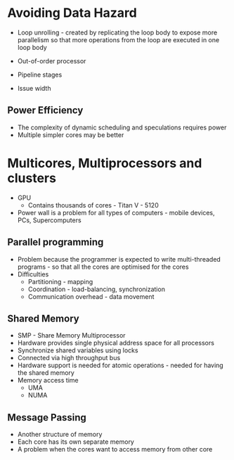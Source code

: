 # Avoiding Data Hazard
* Loop unrolling - created by replicating the loop body to expose more parallelism so that more operations from the loop are executed in one loop body

* Out-of-order processor
* Pipeline stages
* Issue width

## Power Efficiency
* The complexity of dynamic scheduling and speculations requires power
* Multiple simpler cores may be better


# Multicores, Multiprocessors and clusters
* GPU
	* Contains thousands of cores - Titan V - 5120
* Power wall is a problem for all types of computers - mobile devices, PCs, Supercomputers
## Parallel programming
* Problem because the programmer is expected to write multi-threaded programs - so that all the cores are optimised for the cores
* Difficulties
	* Partitioning - mapping
	* Coordination - load-balancing, synchronization
	* Communication overhead - data movement

## Shared Memory
* SMP - Share Memory Multiprocessor
* Hardware provides single physical address space for all processors
* Synchronize shared variables using locks
* Connected via high throughput bus
* Hardware support is needed for atomic operations - needed for having the shared memory
* Memory access time
	* UMA
	* NUMA

## Message Passing
* Another structure of memory
* Each core has its own separate memory
* A problem when the cores want to access memory from other core

